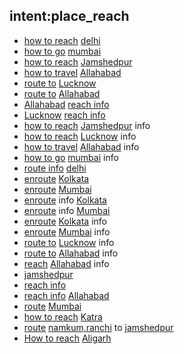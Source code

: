 ## intent:place_reach
- [how to reach](reachinfo) [delhi](city)
- [how to go](reachinfo) [mumbai](city)
- [how to reach](reachinfo) [Jamshedpur](city)
- [how to travel](reachinfo) [Allahabad](city)
- [route to](reachinfo) [Lucknow](city)
- [route to](reachinfo) [Allahabad](city)
- [Allahabad](city) [reach info](reachinfo)
- [Lucknow](city) [reach info](reachinfo)
- [how to reach](reachinfo) [Jamshedpur](city) info
- [how to reach](reachinfo) [Lucknow](city) info
- [how to travel](reachinfo) [Allahabad](city) info
- [how to go](reachinfo) [mumbai](city) info
- [route info](reachinfo) [delhi](city)
- [enroute](reachinfo) [Kolkata](city)
- [enroute](reachinfo) [Mumbai](city)
- [enroute](reachinfo) info [Kolkata](city)
- [enroute](reachinfo) info [Mumbai](city)
- [enroute](reachinfo) [Kolkata](city) info
- [enroute](reachinfo) [Mumbai](city) info
- [route to](reachinfo) [Lucknow](city) info
- [route to](reachinfo) [Allahabad](city) info
- [reach](reachinfo) [Allahabad](city) info
- [jamshedpur](city)
- [reach info](reachinfo)
- [reach info](reachinfo) [Allahabad](city)
- [route](reachinfo) [Mumbai](city)
- [how to reach](reachinfo) [Katra](city)
- [route](reachinfo) [namkum,ranchi](city) to [jamshedpur](daddr)
- [How to reach](reachinfo) [Aligarh](city)
